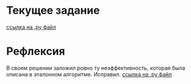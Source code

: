 # Текущее задание
[ссылка на .py файл](problemset_4_1.py)

# Рефлексия
В своем решении заложил ровно ту неэффективность, которая была описана в эталонном алгоритме.
Исправил.
[ссылка на .py файл](problemset_3.py)



